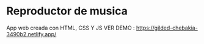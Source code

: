 # Reproductor de musica

App web creada con HTML, CSS Y JS
VER DEMO : https://gilded-chebakia-3490b2.netlify.app/
